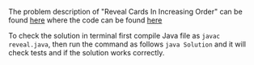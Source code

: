 The problem description of "Reveal Cards In Increasing Order" can be found [here](https://leetcode.com/problems/reveal-cards-in-increasing-order/) where the code can be found [here](https://github.com/aurimas13/Solutions-To-Problems/blob/main/LeetCode/Java%20Solutions/Reveal%20Cards%20In%20Increasing%20Order/reveal.java)

To check the solution in terminal first compile Java file as `javac reveal.java`, then run the command as follows `java Solution` and it will check tests and if the solution works correctly.
